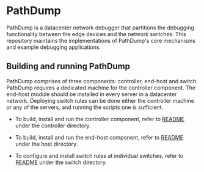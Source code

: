 # PathDump

PathDump is a datacenter network debugger that partitions the debugging
functionality between the edge devices and the network switches. This repository
maintains the implementations of PathDump's core mechanisms and example
debugging applications.

## Building and running PathDump

PathDump comprises of three components: controller, end-host and switch.
PathDump requires a dedicated machine for the controller component. The end-host
module should be installed in every server in a datacenter network. Deploying
switch rules can be done either the controller machine or any of the servers,
and running the scripts one is sufficient.

* To build, install and run the controller component, refer to
[README](controller/README.md) under the controller directory.

* To build, install and run the end-host component, refer to
[README](host/README.md) under the host directory.

* To configure and install switch rules at individual switches, refer to
[README](switch/README.md) under the switch directory.
